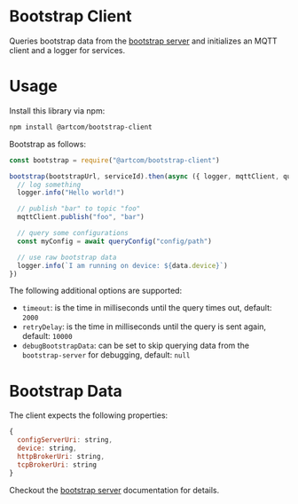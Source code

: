 # Bootstrap Client

Queries bootstrap data from the [bootstrap server](https://github.com/artcom/bootstrap-server) and initializes an MQTT client and a logger for services.

# Usage

Install this library via npm:
```bash
npm install @artcom/bootstrap-client
```

Bootstrap as follows:
```javascript
const bootstrap = require("@artcom/bootstrap-client")

bootstrap(bootstrapUrl, serviceId).then(async ({ logger, mqttClient, queryConfig, data }) => {
  // log something
  logger.info("Hello world!")

  // publish "bar" to topic "foo"
  mqttClient.publish("foo", "bar")

  // query some configurations
  const myConfig = await queryConfig("config/path")

  // use raw bootstrap data
  logger.info(`I am running on device: ${data.device}`)
})
```
The following additional options are supported:
* `timeout`: is the time in milliseconds until the query times out, default: `2000`
* `retryDelay`: is the time in milliseconds until the query is sent again, default: `10000`
* `debugBootstrapData`: can be set to skip querying data from the `bootstrap-server` for debugging, default: `null`

# Bootstrap Data

The client expects the following properties:

```javascript
{
  configServerUri: string,
  device: string,
  httpBrokerUri: string,
  tcpBrokerUri: string
}
```

Checkout the [bootstrap server](https://github.com/artcom/bootstrap-server) documentation for details.
